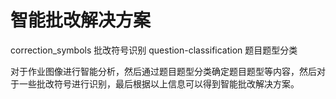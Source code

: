 
# 智能批改解决方案

correction_symbols          批改符号识别
question-classification     题目题型分类

对于作业图像进行智能分析，然后通过题目题型分类确定题目题型等内容，然后对于一些批改符号进行识别，最后根据以上信息可以得到智能批改解决方案。

